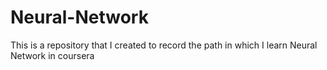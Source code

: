 # Neural-Network
This is a repository that I created to record the path in which I learn Neural Network in coursera
